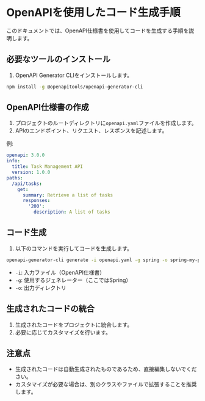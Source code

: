 # OpenAPIを使用したコード生成手順

このドキュメントでは、OpenAPI仕様書を使用してコードを生成する手順を説明します。

## 必要なツールのインストール

1. OpenAPI Generator CLIをインストールします。

```bash
npm install -g @openapitools/openapi-generator-cli
```

## OpenAPI仕様書の作成

1. プロジェクトのルートディレクトリに`openapi.yaml`ファイルを作成します。
2. APIのエンドポイント、リクエスト、レスポンスを記述します。

例:

```yaml
openapi: 3.0.0
info:
  title: Task Management API
  version: 1.0.0
paths:
  /api/tasks:
    get:
      summary: Retrieve a list of tasks
      responses:
        '200':
          description: A list of tasks
```

## コード生成

1. 以下のコマンドを実行してコードを生成します。

```bash
openapi-generator-cli generate -i openapi.yaml -g spring -o spring-my-playground/src/main/java/com/example/api
```

- `-i`: 入力ファイル（OpenAPI仕様書）
- `-g`: 使用するジェネレーター（ここではSpring）
- `-o`: 出力ディレクトリ

## 生成されたコードの統合

1. 生成されたコードをプロジェクトに統合します。
2. 必要に応じてカスタマイズを行います。

## 注意点

- 生成されたコードは自動生成されたものであるため、直接編集しないでください。
- カスタマイズが必要な場合は、別のクラスやファイルで拡張することを推奨します。